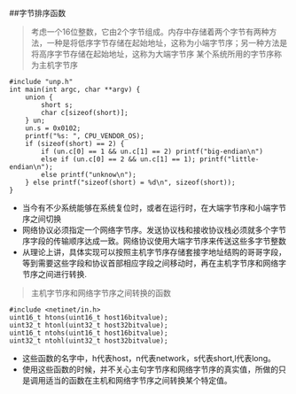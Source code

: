 ##字节排序函数

> 考虑一个16位整数，它由2个字节组成。内存中存储着两个字节有两种方法，一种是将低序字节存储在起始地址，这称为小端字节序；另一种方法是将高序字节存储在起始地址，这称为大端字节序
> 某个系统所用的字节序称为主机字节序

	#include "unp.h"
	int main(int argc, char **argv) {
		union {
			short s;
			char c[sizeof(short)];
		} un;
		un.s = 0x0102;
		printf("%s: ", CPU_VENDOR_OS);
		if (sizeof(short) == 2) {
			if (un.c[0] == 1 && un.c[1] == 2) printf("big-endian\n")
			else if (un.c[0] == 2 && un.c[1] == 1); printf("little-endian\n");
			else printf("unknow\n");
		} else printf("sizeof(short) = %d\n", sizeof(short));
	} 

* 当今有不少系统能够在系统复位时，或者在运行时，在大端字节序和小端字节序之间切换
* 网络协议必须指定一个网络字节序。发送协议栈和接收协议栈必须就多个字节序字段的传输顺序达成一致。网络协议使用大端字节序来传送这些多字节整数
* 从理论上讲，具体实现可以按照主机字节序存储套接字地址结购的哥哥字段，等到需要这些字段和协议首部相应字段之间移动时，再在主机字节序和网络字节序之间进行转换.

> 主机字节序和网络字节序之间转换的函数

	#include <netinet/in.h>
	uint16_t htons(uint16_t host16bitvalue);
	uint32_t htonl(uint32_t host32bitvalue);
	uint16_t ntohs(uint16_t host16bitvalue);
	uint32_t ntohl(uint32_t host32bitvalue);

* 这些函数的名字中，h代表host，n代表network，s代表short,l代表long。
* 使用这些函数的时候，并不关心主句字节序和网络字节序的真实值，所做的只是调用适当的函数在主机和网络字节序之间转换某个特定值。
